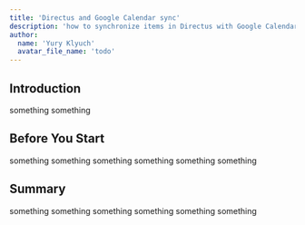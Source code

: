 ```yaml
---
title: 'Directus and Google Calendar sync'
description: 'how to synchronize items in Directus with Google Calendar events using Directus Flows and Google Apps Script'
author:
  name: 'Yury Klyuch'
  avatar_file_name: 'todo'
---
```


## Introduction
something something

## Before You Start
something something
something something something something
<!-- ## Your Sections Here -->

## Summary
something something something something
something something 

